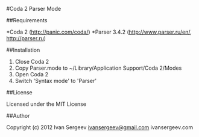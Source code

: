 #Coda 2 Parser Mode


##Requirements

*Coda 2 (http://panic.com/coda/)
*Parser 3.4.2 (http://www.parser.ru/en/, http://parser.ru)

##Installation

1. Close Coda 2
2. Copy Parser.mode to ~/Library/Application Support/Coda 2/Modes
3. Open Coda 2
4. Switch 'Syntax mode' to 'Parser'

##License

Licensed under the MIT License

##Author

Copyright (c) 2012 Ivan Sergeev ivansergeev@gmail.com ivansergeev.com